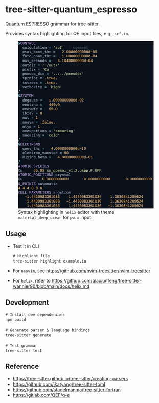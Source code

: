 # tree-sitter-quantum_espresso

[Quantum ESPRESSO](https://gitlab.com/QEF/q-e) grammar for tree-sitter.

Provides syntax highlighting for QE input files, e.g., `scf.in`.

<figure>
<img src='docs/pw.png' width='600'>
<figcaption>Syntax highlighting in <code>helix</code> editor with theme <code>material_deep_ocean</code> for <code>pw.x</code> input.</figcaption>
</figure>

## Usage

- Test it in CLI

    ```shell
    # Highlight file
    tree-sitter highlight example.in
    ```

- For `neovim`, see <https://github.com/nvim-treesitter/nvim-treesitter>
- For `helix`, refer to <https://github.com/qiaojunfeng/tree-sitter-wannier90/blob/main/docs/helix.md>

## Development

```shell
# Install dev dependencies
npm build

# Generate parser & language bindings
tree-sitter generate

# Test grammar
tree-sitter test
```

## Reference

- <https://tree-sitter.github.io/tree-sitter/creating-parsers>
- <https://github.com/ikatyang/tree-sitter-toml>
- <https://github.com/stadelmanma/tree-sitter-fortran>
- <https://gitlab.com/QEF/q-e>

